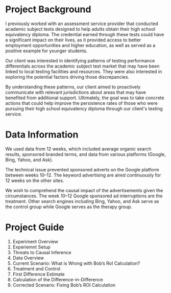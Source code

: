 # Project Background

I previously worked with an assessment service provider that conducted academic subject tests designed to help adults obtain their high school equivalency diploma. The credential earned through these tests could have a significant impact on their lives, as it provided access to better employment opportunities and higher education, as well as served as a positive example for younger students.

Our client was interested in identifying patterns of testing performance differentials across the academic subject test market that may have been linked to local testing facilities and resources. They were also interested in exploring the potential factors driving those discrepancies.

By understanding these patterns, our client aimed to proactively communicate with relevant jurisdictions about areas that may have benefited from additional support. Ultimately, the goal was to take concrete actions that could help improve the persistence rates of those who were pursuing their high school equivalency diploma through our client's testing service.

# Data Information
We used data from 12 weeks, which included average organic search results, sponsored branded terms, and data from various platforms (Google, Bing, Yahoo, and Ask).

The technical issue prevented sponsored adverts on the Google platform between weeks 10–12. The keyword advertising are aired continuously for 12 weeks on the other sites.

We wish to comprehend the causal impact of the advertisements given the circumstances. The week 10–12 Google sponsored ad interruptions are the treatment. Other search engines including Bing, Yahoo, and Ask serve as the control group while Google serves as the therapy group.

# Project Guide

1. Experiment Overview
2. Experiemnt Setup
3. Threats to Causal Inference
4. Data Overview
5. Current Scenario: What is Wrong with Bob’s RoI Calculation?
6. Treatment and Control
7. First Difference Estimate
8. Calculation of the Difference-in-Difference
9. Corrected Scenario: Fixing Bob’s ROI Calculation
